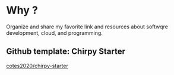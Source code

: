 # Why ?

Organize and share my favorite link and resources about softwqre development, cloud, and programming.


## Github template: Chirpy Starter
[cotes2020/chirpy-starter](https://github.com/cotes2020/chirpy-starter)